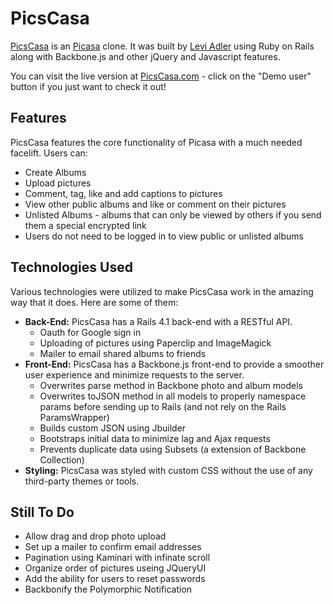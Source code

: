 # PicsCasa

[PicsCasa](http://www.picscasa.com) is an [Picasa](http://www.picasaweb.google.com) clone. It was built by [Levi Adler](http://www.leviadler.com) using Ruby on Rails along with Backbone.js and other jQuery and Javascript features.

You can visit the live version at [PicsCasa.com](http://www.picscasa.com) - click on the "Demo user" button if you just want to check it out!

## Features

PicsCasa features the core functionality of Picasa with a much needed facelift. Users can:

* Create Albums
* Upload pictures
* Comment, tag, like and add captions to pictures
* View other public albums and like or comment on their pictures
* Unlisted Albums - albums that can only be viewed by others if you send them a special encrypted link
* Users do not need to be logged in to view public or unlisted albums

## Technologies Used

Various technologies were utilized to make PicsCasa work in the amazing way that it does. Here are some of them:

* **Back-End:** PicsCasa has a Rails 4.1 back-end with a RESTful API.
  * Oauth for Google sign in
  * Uploading of pictures using Paperclip and ImageMagick
  * Mailer to email shared albums to friends
* **Front-End:** PicsCasa has a Backbone.js front-end to provide a smoother user experience and minimize requests to the server.
  * Overwrites parse method in Backbone photo and album models
  * Overwrites toJSON method in all models to properly namespace params before sending up to Rails (and not rely on the Rails ParamsWrapper)
  * Builds custom JSON using Jbuilder
  * Bootstraps initial data to minimize lag and Ajax requests
  * Prevents duplicate data using Subsets (a extension of Backbone Collection)
* **Styling:** PicsCasa was styled with custom CSS without the use of any third-party themes or tools.


## Still To Do

* Allow drag and drop photo upload
* Set up a mailer to confirm email addresses
* Pagination using Kaminari with infinate scroll
* Organize order of pictures useing JQueryUI
* Add the ability for users to reset passwords
* Backbonify the Polymorphic Notification